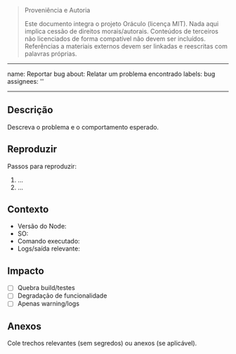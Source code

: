 > Proveniência e Autoria
>
> Este documento integra o projeto Oráculo (licença MIT).
> Nada aqui implica cessão de direitos morais/autorais.
> Conteúdos de terceiros não licenciados de forma compatível não devem ser incluídos.
> Referências a materiais externos devem ser linkadas e reescritas com palavras próprias.

---

name: Reportar bug
about: Relatar um problema encontrado
labels: bug
assignees: ''

---

## Descrição

Descreva o problema e o comportamento esperado.

## Reproduzir

Passos para reproduzir:

1. ...
2. ...

## Contexto

- Versão do Node:
- SO:
- Comando executado:
- Logs/saída relevante:

## Impacto

- [ ] Quebra build/testes
- [ ] Degradação de funcionalidade
- [ ] Apenas warning/logs

## Anexos

Cole trechos relevantes (sem segredos) ou anexos (se aplicável).
